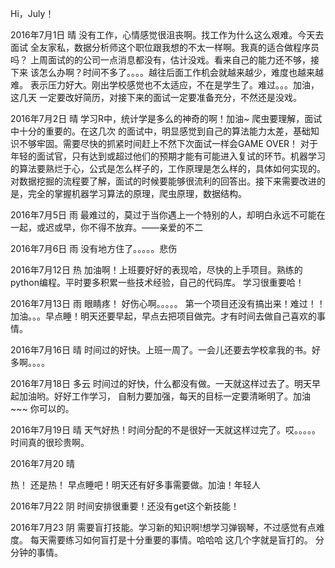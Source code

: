 Hi，July！


2016年7月1日  晴
没有工作，心情感觉很沮丧啊。找工作为什么这么艰难。今天去面试
全友家私，数据分析师这个职位跟我想的不太一样啊。我真的适合做程序员吗？
上周面试的的公司一点消息都没有，估计没戏。看来自己的能力还不够，接下来
该怎么办啊？时间不多了。。。。越往后面工作机会就越来越少，难度也越来越难。
表示压力好大。刚出学校感觉也不太适应，不在是学生了。难过。。。加油，这几天
一定要改好简历，对接下来的面试一定要准备充分，不然还是没戏。



2016年7月2日 晴
学习R中，统计学是多么的神奇的啊！加油~ 爬虫要理解，面试中十分的重要的。在这几次
的面试中，明显感觉到自己的算法能力太差，基础知识不够牢固。需要尽快的抓紧时间赶上不然下次面试一样会GAME OVER！ 对于年轻的面试官，只有达到或超过他们的预期才能有可能进入复试的环节。机器学习的算法要熟烂于心，公式是怎么样子的，工作原理是怎么样的，具体如何实现的。对数据挖掘的流程要了解，面试的时候要能够很流利的回答出。接下来需要改进的是，完全的掌握机器学习算法的原理，爬虫原理，数据结构。

2016年7月5日 雨
最难过的，莫过于当你遇上一个特别的人，却明白永远不可能在一起，或迟或早，你不得不放弃。——亲爱的不二

2016年7月6日 雨
没有地方住了。。。。。悲伤


2016年7月12日 热
加油啊！上班要好好的表现哈，尽快的上手项目。熟练的python编程。平时要多积累一些技术经验，自己的代码库。
学习很重要哈！

2016年7月13日 雨
眼睛疼！ 好伤心啊。。。。。 第一个项目还没有搞出来！难过！！
加油。。。早点睡！明天还要早起，早点去把项目做完。才有时间去做自己喜欢的事情。

2016年7月16日 晴
时间过的好快。上班一周了。一会儿还要去学校拿我的书。好多啊。。。。

2016年7月18日 多云
时间过的好快，什么都没有做。一天就这样过去了。明天早起加油哟。好好工作学习，
自制力要加强，每天的目标一定要清晰明了。加油~~~ 你可以的。

2016年7月19日 晴
天气好热！时间分配的不是很好一天就这样过完了。哎。。。。。 时间真的很珍贵啊。

2016年7月20 晴 

热！ 还是热！ 早点睡吧！明天还有好多事需要做。加油！年轻人

2016年7月22 阴
时间安排很重要！还没有get这个新技能！

2016年7月23 阴
需要盲打技能。学习新的知识啊!想学习弹钢琴，不过感觉有点难度。
每天需要练习如何盲打是十分重要的事情。哈哈哈  这几个字就是盲打的。
分分钟的事情。